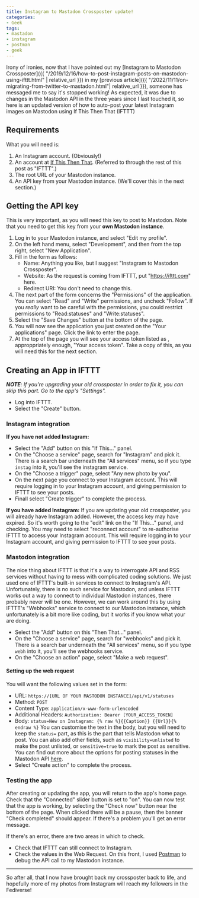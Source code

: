 ```yaml
---
title: Instagram to Mastadon Crossposter update!
categories:
- Geek
tags:
- mastadon
- instagram
- postman
- geek
---
```

Irony of ironies, now that I have pointed out my [Instagram to Mastodon Crossposter]({{ "/2019/12/16/how-to-post-instagram-posts-on-mastodon-using-ifttt.html" | relative_url }}) in my [previous article]({{ "/2022/11/11/on-migrating-from-twitter-to-mastadon.html"| relative_url }}), someone has messaged me to say it's stopped working! As expected, it was due to changes in the Mastodon API in the three years since I last touched it, so here is an updated version of how to auto-post your latest Instagram images on Mastodon using If This Then That (IFTTT) <!--more-->

## Requirements

What you will need is:

1. An Instagram account. (Obviously!)
2. An account at [If This Then That](https://ifttt.com/). (Referred to through the rest of this post as "IFTTT".)
3. The root URL of your Mastodon instance.
4. An API key from your Mastodon instance. (We'll cover this in the next section.)

## Getting the API key

This is very important, as you will need this key to post to Mastodon. Note that you need to get this key from your **own Mastodon instance**.

1. Log in to your Mastodon instance, and select "Edit my profile".
2. On the left hand menu, select "Development", and then from the top right, select "New Application".
3. Fill in the form as follows:
   - Name: Anything you like, but I suggest "Instagram to Mastodon Crossposter".
   - Website: As the request is coming from IFTTT, put "https://ifttt.com" here.
   - Redirect URI: You don't need to change this.
4. The next part of the form concerns the "Permissions" of the application. You can select "Read"
   and "Write" permissions, and uncheck "Follow". If you *really* want to be careful with the permissions, you could restrict permissions to "Read:statuses" and "Write:statuses".
5. Select the "Save Changes" button at the bottom of the page.
6. You will now see the application you just created on the "Your applications" page. Click the link to enter the page.
7. At the top of the page you will see your access token listed as , approppriately enough,  "Your access token". Take a copy of this, as you will need this for the next section.

## Creating an App in IFTTT

***NOTE**: If you're upgrading your old crossposter in order to fix it, you can skip this part. Go to the app's "Settings".*

* Log into IFTTT.
* Select the "Create" button.

### Instagram integration

**If you have not added Instagram:**

* Select the "Add" button on this "If This..." panel.
* On the "Choose a service" page, search for "Instagram" and pick it. There is a search bar underneath the "All services" menu, so if you type `instag` into it, you'll see the instagram service.
* On the "Choose a trigger" page, select "Any new photo by you".
* On the next page you connect to your Instagram account. This will require logging in to your
  Instagram account, and giving permission to IFTTT to see your posts.
* Finall select "Create trigger" to complete the process.

**If you have added Instagram:**
If you are updating your old crossposter, you will already have Instagram added. However, the access key may have expired. So it's worth going to the "edit" link on the "If This..." panel, and checking. You may need to select "reconnect account" to re-authorise IFTTT to access your Instagram account. This will require logging in to your Instagram account, and giving permission to IFTTT to see your posts.

### Mastodon integration

The nice thing about IFTTT is that it's a way to interrogate API and RSS services without having to mess with complicated coding solutions. We just used one of IFTTT's built-in services to connect to Instagram's API. Unfortunately, there is no such service for Mastodon, and unless IFTTT works out a way to connect to individual Mastodon instances, there probably never will be one. However, we can work around this by using IFTTT's "Webhooks" service to connect to our Mastodon instance, which unfortunately is a bit more like coding, but it works if you know what your are doing.

* Select the "Add" button on this "Then That..." panel.
* On the "Choose a service" page, search for "webhooks" and pick it. There is a search bar
  underneath the "All services" menu, so if you type `webh` into it, you'll see the webhooks service.
* On the "Choose an action" page, select "Make a web request".

#### Setting up the web request

You will want the following values set in the form:

* URL: `https://[URL OF YOUR MASTODON INSTANCE]/api/v1/statuses`
* Method: `POST`
* Content Type: `application/x-www-form-urlencoded`
* Additional Headers: `Authorization: Bearer [YOUR_ACCESS_TOKEN]`
* Body: `status=New on Instagram: {% raw %}{{Caption}} {{Url}}{% endraw %}`
  You can customise the text in the body, but you will need to keep the `status=` part, as this is the part that tells Mastodon what to post. You can also add other fields, such as `visibility=unlisted` to make the post unlisted, or `sensitive=true` to mark the post as sensitive. You can find out more about the options for posting statuses in the Mastodon API [here](https://docs.joinmastodon.org/api/rest/statuses/).
* Select "Create action" to complete the process.

### Testing the app

After creating or updating the app, you will return to the app's home page. Check that the "Connected" slider button is set to "on". You can now test that the app is working, by selecting the "Check now" button near the bottom of the page. When clicked there will be a pause, then the  banner "Check completed" should appear. If there's a problem you'll get an error message.

If there's an error, there are two areas in which to check.

* Check that IFTTT can still connect to Instagram.
* Check the values in the Web Request. On this front, I used [Postman](https://getpostman.com) to debug the API call to my Mastodon instance.

---

So after all, that I now have brought back my crossposter back to life, and hopefully more of my photos from Instagram will reach my followers in the Fediverse!
